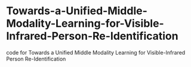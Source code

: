 # Towards-a-Unified-Middle-Modality-Learning-for-Visible-Infrared-Person-Re-Identification
code for Towards a Unified Middle Modality Learning for Visible-Infrared Person Re-Identification
